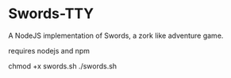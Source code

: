 # Swords-TTY

A NodeJS implementation of Swords, a zork like adventure game.

requires nodejs and npm

chmod +x swords.sh
./swords.sh
